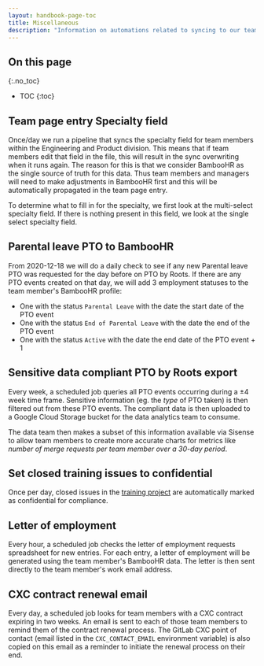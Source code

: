 ```yaml
---
layout: handbook-page-toc
title: Miscellaneous
description: "Information on automations related to syncing to our team page, job families, and more."
---
```


## On this page

{:.no_toc}

- TOC
{:toc}

## Team page entry Specialty field

Once/day we run a pipeline that syncs the specialty field for team members within the Engineering and Product division. This
means that if team members edit that field in the file, this will result in the sync overwriting when it runs again. The reason
for this is that we consider BambooHR as the single source of truth for this data. Thus team members and managers will need to
make adjustments in BambooHR first and this will be automatically propagated in the team page entry.

To determine what to fill in for the specialty, we first look at the multi-select specialty field. If there is nothing present in 
this field, we look at the single select specialty field. 

## Parental leave PTO to BambooHR

From 2020-12-18 we will do a daily check to see if any new Parental leave PTO was requested for the day before on PTO by Roots. If there are any PTO events created on that day, we will add 3 employment statuses to the team member's BambooHR profile:
- One with the status `Parental Leave` with the date the start date of the PTO event
- One with the status `End of Parental Leave` with the date the end of the PTO event
- One with the status `Active` with the date the end date of the PTO event + 1

## Sensitive data compliant PTO by Roots export

Every week, a scheduled job queries all PTO events occurring during a ±4 week time frame. Sensitive information (eg. the _type_ of PTO taken) is then filtered out from these PTO events. The compliant data is then uploaded to a Google Cloud Storage bucket for the data analytics team to consume.

The data team then makes a subset of this information available via Sisense to allow team members to create more accurate charts for metrics like _number of merge requests per team member over a 30-day period_.

## Set closed training issues to confidential 

Once per day, closed issues in the [training project](https://gitlab.com/gitlab-com/people-group/Training) are automatically marked as confidential for compliance.

## Letter of employment

Every hour, a scheduled job checks the letter of employment requests spreadsheet for new entries. For each entry, a letter of employment will be generated using the team member's BambooHR data. The letter is then sent directly to the team member's work email address.

## CXC contract renewal email

Every day, a scheduled job looks for team members with a CXC contract expiring in two weeks. An email is sent to each of those team members to remind them of the contract renewal process. The GitLab CXC point of contact (email listed in the `CXC_CONTACT_EMAIL` environment variable) is also copied on this email as a reminder to initiate the renewal process on their end.
